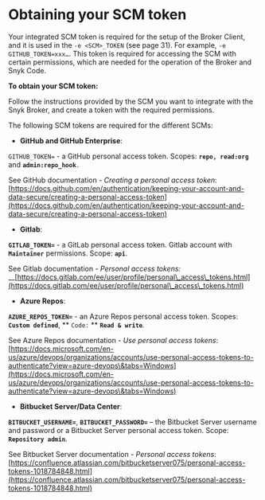 # Obtaining your SCM token

Your integrated SCM token is required for the setup of the Broker Client, and it is used in the `-e <SCM>_TOKEN` (see page 31). For example, `-e GITHUB_TOKEN=xxx…`. This token is required for accessing the SCM with certain permissions, which are needed for the operation of the Broker and Snyk Code.

**To obtain your SCM token:**

Follow the instructions provided by the SCM you want to integrate with the Snyk Broker, and create a token with the required permissions.

The following SCM tokens are required for the different SCMs:

* **GitHub and GitHub Enterprise**:

`GITHUB_TOKEN=` - a GitHub personal access token. Scopes: **`repo, read:org`** and **`admin:repo_hook`**`.`

See GitHub documentation - _Creating a personal access token_:\
[https://docs.github.com/en/authentication/keeping-your-account-and-data-secure/creating-a-personal-access-token](https://docs.github.com/en/authentication/keeping-your-account-and-data-secure/creating-a-personal-access-token)

* **Gitlab**:

**`GITLAB_TOKEN=`** - a GitLab personal access token. Gitlab account with **`Maintainer`** permissions. Scope: **`api`**.

See Gitlab documentation - _Personal access tokens:_\
__[https://docs.gitlab.com/ee/user/profile/personal\_access\_tokens.html](https://docs.gitlab.com/ee/user/profile/personal\_access\_tokens.html)

* **Azure Repos**:

**`AZURE_REPOS_TOKEN=`** - an Azure Repos personal access token. Scopes: **`Custom defined`**, ** `Code:` ** **`Read & write`**_._

See Azure Repos documentation - _Use personal access tokens_:\
[https://docs.microsoft.com/en-us/azure/devops/organizations/accounts/use-personal-access-tokens-to-authenticate?view=azure-devops\&tabs=Windows](https://docs.microsoft.com/en-us/azure/devops/organizations/accounts/use-personal-access-tokens-to-authenticate?view=azure-devops\&tabs=Windows)

* **Bitbucket Server/Data Center**:

**`BITBUCKET_USERNAME=`**, **`BITBUCKET_PASSWORD=`** – the Bitbucket Server username and password or a Bitbucket Server personal access token. Scope: **`Repository admin`**.

See Bitbucket Server documentation - _Personal access tokens_:\
[https://confluence.atlassian.com/bitbucketserver075/personal-access-tokens-1018784848.html](https://confluence.atlassian.com/bitbucketserver075/personal-access-tokens-1018784848.html)

&#x20;
